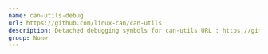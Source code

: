 ```yaml
---
name: can-utils-debug
url: https://github.com/linux-can/can-utils
description: Detached debugging symbols for can-utils URL : https://github.
group: None
---
```

